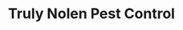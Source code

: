 ---
title: "Truly Nolen Pest Control"
url: /santa-fe/truly-nolen-pest-control/
shop: pest control
---